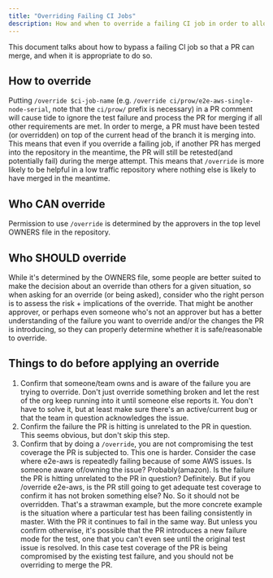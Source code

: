 ```yaml
---
title: "Overriding Failing CI Jobs"
description: How and when to override a failing CI job in order to allow a pullrequest to merge
---
```

This document talks about how to bypass a failing CI job so that a PR can merge, and when it is appropriate to do so.

## How to override

Putting `/override $ci-job-name` (e.g. `/override ci/prow/e2e-aws-single-node-serial`, note that the `ci/prow/` prefix is necessary)
in a PR comment will cause tide to ignore the test failure and process the PR for merging if all other requirements are met.  In order
to merge, a PR must have been tested (or overridden) on top of the current head of the branch it is merging into.  This means that even
if you override a failing job, if another PR has merged into the repository in the meantime, the PR will still be retested(and
potentially fail) during the merge attempt.  This means that `/override` is more likely to be helpful in a low traffic repository where
nothing else is likely to have merged in the meantime.

## Who CAN override

Permission to use `/override` is determined by the approvers in the top level OWNERS file in the repository.

## Who SHOULD override

While it's determined by the OWNERS file, some people are better suited to make the decision about an override than others for a given
situation, so when asking for an override (or being asked), consider who the right person is to assess the risk + implications of the
override.  That might be another approver, or perhaps even someone who's not an approver but has a better understanding of the failure
you want to override and/or the changes the PR is introducing, so they can properly determine whether it is safe/reasonable to override.

## Things to do before applying an override

1. Confirm that someone/team owns and is aware of the failure you are trying to override.  Don't just override something broken and let
the rest of the org keep running into it until someone else reports it.  You don't have to solve it, but at least make sure there's an
active/current bug or that the team in question acknowledges the issue.
2. Confirm the failure the PR is hitting is unrelated to the PR in question.  This seems obvious, but don't skip this step.
3. Confirm that by doing a `/override`, you are not compromising the test coverage the PR is subjected to.  This one is harder.  Consider
the case where e2e-aws is repeatedly failing because of some AWS issues.  Is someone aware of/owning the issue?  Probably(amazon).  Is the
failure the PR is hitting unrelated to the PR in question?  Definitely.  But if you /override e2e-aws, is the PR still going to get adequate
test coverage to confirm it has not broken something else?  No.  So it should not be overridden.  That's a strawman example, but the more
concrete example is the situation where a particular test has been failing consistently in master. With the PR it continues to fail in the
same way.  But unless you confirm otherwise, it's possible that the PR introduces a new failure mode for the test, one that you can't even
see until the original test issue is resolved.  In this case test coverage of the PR is being compromised by the existing test failure, and
you should not be overriding to merge the PR.
